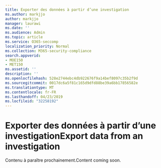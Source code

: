 ```yaml
---
title: Exporter des données à partir d’une investigation
ms.author: markjjo
author: markjjo
manager: laurawi
ms.date: ''
ms.audience: Admin
ms.topic: article
ms.service: O365-seccomp
localization_priority: Normal
ms.collection: M365-security-compliance
search.appverid:
- MOE150
- MET150
ms.assetid: ''
description: ''
ms.openlocfilehash: 528e2744ebc4db922676f9a14bef8097c35b2f9d
ms.sourcegitcommit: 0017dc6a5f81c165d9dfd88be39a6bb17856582e
ms.translationtype: MT
ms.contentlocale: fr-FR
ms.lasthandoff: 04/23/2019
ms.locfileid: "32258192"
---
```

# <a name="export-data-from-an-investigation"></a><span data-ttu-id="be8a1-102">Exporter des données à partir d’une investigation</span><span class="sxs-lookup"><span data-stu-id="be8a1-102">Export data from an investigation</span></span>

<span data-ttu-id="be8a1-103">Contenu à paraître prochainement.</span><span class="sxs-lookup"><span data-stu-id="be8a1-103">Content coming soon.</span></span>
